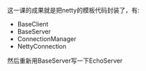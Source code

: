 

这一课的成果就是把netty的模板代码封装了，有:
- BaseClient
- BaseServer
- ConnectionManager
- NettyConnection

然后重新用BaseServer写一下EchoServer
